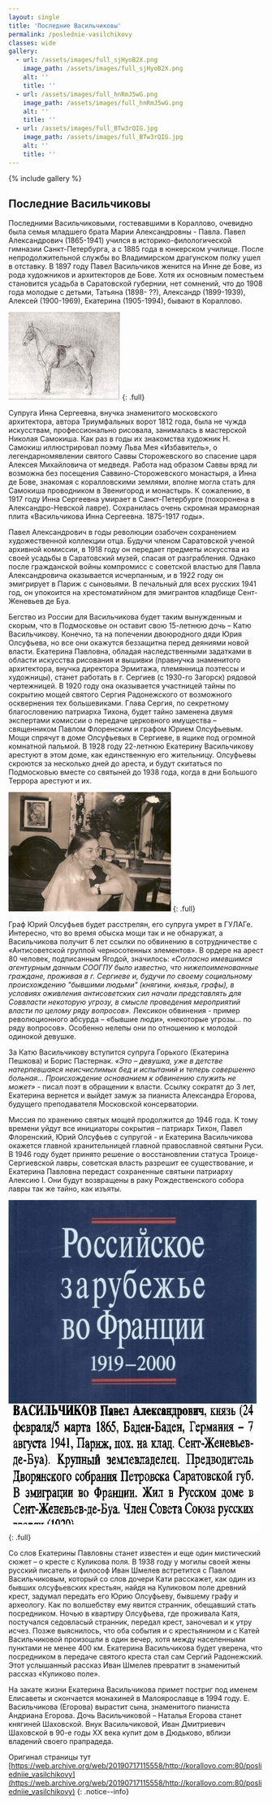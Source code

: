 ```yaml
---
layout: single
title: 'Последние Васильчиковы'
permalink: /poslednie-vasilchikovy
classes: wide
gallery:
  - url: /assets/images/full_sjHyoB2X.png
    image_path: /assets/images/full_sjHyoB2X.png
    alt: ''
    title: ''
  - url: /assets/images/full_hnRmJ5wG.png
    image_path: /assets/images/full_hnRmJ5wG.png
    alt: ''
    title: ''
  - url: /assets/images/full_BTw3rQIG.jpg
    image_path: /assets/images/full_BTw3rQIG.jpg
    alt: ''
    title: ''
---
```


{% include gallery %}

## Последние Васильчиковы

Последними Васильчиковыми, гостевавшими в Кораллово, очевидно была семья
младшего брата Марии Александровны - Павла. Павел Александрович (1865-1941)
учился в историко-филологической гимназии Санкт-Петербурга, а с 1885 года в
юнкерском училище. После непродолжительной службы во Владимирском драгунском
полку ушел в отставку. В 1897 году Павел Васильчиков женится на Инне де Бове, из
рода художников и архитекторов де Бове. Хотя их основным поместьем становится
усадьба в Саратовской губернии, нет сомнений, что до 1908 года молодые с детьми,
Татьяна (1898- ??), Александр (1899-1939), Алексей (1900-1969), Екатерина
(1905-1994), бывают в Кораллово.

![full](/assets/images/full_U9gBA9RI.png)
{: .full}

Супруга Инна Сергеевна, внучка знаменитого московского архитектора, автора
Триумфальных ворот 1812 года, была не чужда искусствам, профессионально
рисовала, занималась в мастерской Николая Самокиша. Как раз в годы их знакомства
художник Н. Самокиш иллюстрировал поэму Льва Мея «Избавитель», о
легендарномявлении святого Саввы Сторожевского во спасение царя Алексея
Михайловича от медведя. Работа над образом Саввы вряд ли возможна без посещения
Саввино-Сторожевского монастыря, а Инна де Бове, знакомая с коралловскими
землями, вполне могла стать для Самокиша проводником в Звенигород и монастырь. К
сожалению, в 1917 году Инна Сергеевна умирает в Санкт-Петербурге (похоронена в
Александро-Невской лавре). Сохранилась очень скромная мраморная плита
«Васильчикова Инна Сергеевна. 1875-1917 годы».

Павел Александрович в годы революции озабочен сохранением художественной
коллекции отца. Будучи членом Саратовской ученой архивной комиссии, в 1918 году
он передает предметы искусства из своей усадьбы в Саратовский музей, спасая от
разграбления. Однако после гражданской войны компромисс с советской властью для
Павла Александровича оказывается исчерпанным, и в 1922 году он эмигрирует в
Париж с сыновьями. В печальный для всех русских 1941 год, он упокоится на
хрестоматийном для эмигрантов кладбище Сент-Женевьев де Буа.

Бегство из России для Васильчикова будет таким вынужденным и скорым, что в
Подмосковье он оставит свою 15-летнюю дочь – Катю Васильчикову. Конечно, та на
попечении двоюродного дяди Юрия Олсуфьева, но все они окажутся беззащитна перед
деяниями новой власти. Екатерина Павловна, обладая наследственными задатками в
области искусства рисования и вышивки (правнучка знаменитого архитектора, внучка
директора Эрмитажа, племянница поэтессы и художницы), станет работать в г.
Сергиев (с 1930-го Загорск) рядовой чертежницей. В 1920 году она оказывается
участницей тайны по сокрытию мощей святого Сергия Радонежского от возможного
осквернения тех большевиками. Глава Сергия, по секретному благословению
патриарха Тихона, будет тайно заменена двумя экспертами комиссии о передаче
церковного имущества – священником Павлом Флоренским и графом Юрием Олсуфьевым.
Мощи спрячут в доме Олсуфьевых в Сергиеве, в ящике под огромной комнатной
пальмой. В 1928 году 22-летнюю Екатерину Васильчикову арестуют в этом доме, как
единственную его жительницу. Олсуфьевы скроются за несколько дней до ареста, и
будут скитаться по Подмосковью вместе со святыней до 1938 года, когда в дни
Большого Террора арестуют и их.

![full](/assets/images/full_WLQAnd0v.png)
{: .full}

Граф Юрий Олсуфьев будет расстрелян, его супруга умрет в ГУЛАГе. Интересно, что
во время обыска мощи так и не обнаружат, а Васильчикова получит 6 лет ссылки по
обвинению в сотрудничестве с «Антисоветской группой черносотенных элементов». В
ордере на арест 80 человек, подписанным Ягодой, значилось: *«Согласно имевшимся
агентурным данным СООГПУ было известно, что нижепоименованные граждане, проживая
в г. Сергиеве и, будучи по своему социальному происхождению "бывшими людьми"
(княгини, князья, графы), в условиях оживления антисоветских сил начали
представлять для Соввласти некоторую угрозу, в смысле проведения мероприятий
власти по целому ряду вопросов».* Лексикон обвинения - пример революционного
абсурда – «бывшие люди», «некоторые угрозы… по ряду вопросов». Особенно нелепы
они по отношению к молодой одинокой девушке.

За Катю Васильчикову вступится супруга Горького (Екатерина Пешкова) и Борис
Пастернак. *«Это – девушка, уже в детстве натерпевшаяся неисчислимых бед и
испытаний и теперь совершенно больная… Происхождение основанием к обвинению
служить не может»* - писал поэт в обращении к власти. Ссылку сократят до 3 лет,
Екатерина вернется и выйдет замуж за пианиста Александра Егорова, будущего
преподавателя Московской консерватории.

Миссия по хранению святых мощей продолжится до 1946 года. К тому времени уйдут
все инициаторы сокрытия – патриарх Тихон, Павел Флоренский, Юрий Олсуфьев с
супругой - и Екатерина Васильчикова окажется главной хранительницей главной
православной святыни Руси. В 1946 году будет принято решение о восстановлении
статуса Троице-Сергиевской лавры, советская власть разрешит ее существование, и
Екатерина Павловна передаст сохраненные святыни патриарху Алексию I. Они будут
возвращены в раку Рождественского собора лавры так же тайно, как изъяты.

![full](/assets/images/full_PHung1Vq.jpg)
{: .full}

Со слов Екатерины Павловны станет известен и еще один мистический сюжет – о
кресте с Куликова поля. В 1938 году у могилы своей жены русский писатель и
философ Иван Шмелев встретится с Павлом Васильчиковым, который со слов дочери
Кати расскажет, как один из бывших олсуфьевских крестьян, найдя на Куликовом
поле древний крест, задумал передать его Юрию Олсуфьеву, бывшему графу и
археологу. Как по волшебству ему явится странник, обещавший стать посредником.
Ночью в квартиру Олсуфьева, где проживала Катя, постучался седовласый странник,
передал крест, заночевал и к утру исчез. Позже выяснилось, что оба события и с
крестьянином и с Катей Васильчиковой произошли в один вечер, хотя между
населенными пунктами не менее 400 км. Екатерина Васильчикова будет уверена, что
посредником в передаче святого креста стал сам Сергий Радонежский. Этот
услышанный рассказ Иван Шмелев превратит в знаменитый рассказ «Куликово поле».

На закате жизни Екатерина Васильчикова примет постриг под именем Елисаветы и
скончается монахиней в Малоярославце в 1994 году. Е. Васильчикова (Егорова)
вырастит сына, знаменитого пианиста Андриана Егорова. Дочь Васильчиковой –
Наталья Егорова станет княгиней Шаховской. Внук Васильчиковой, Иван Дмитриевич
Шаховской в 90-е годы XX века купит дом в Дюдьково, вблизи владений своего
прапрадеда.

Оригинал страницы тут [https://web.archive.org/web/20190717115558/http://korallovo.com:80/posliedniie_vasilchikovy](https://web.archive.org/web/20190717115558/http://korallovo.com:80/posliedniie_vasilchikovy)
{: .notice--info}
